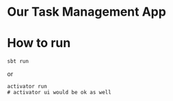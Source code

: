 Our Task Management App
==========

How to run
======

```
sbt run
```

or 

```
activator run 
# activator ui would be ok as well
```
